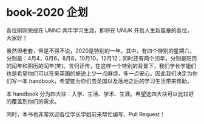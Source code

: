 # book-2020 企划

各位刚刚完成在 UNNC 两年学习生涯，即将在 UNUK 开启人生新篇章的各位，大家好！

虽然很老套，但是不得不说，2020是特别的一年。其中，有四个特别的星期六，分别是：4月4，6月6，8月8，10月10，12月12；同时还有两个闰年，分别是阳历的闰年和阴历的闰年(笑)。言归正传，在这样一个特别的背景下，我们学长学姐们也是希望你们可以在来英国的旅途上少一点麻烦，多一点安心。因此我们决定为你们写一本 handbook，希望能为你们去英国以及落地之后的学习生活带来帮助。

本 handbook 分为四大块：入学、生活、学术、生涯。希望这四大块可以比较好的覆盖到你们的需求。

同时，本书也非常欢迎各位学长学姐前来帮忙编写、Pull Request！
